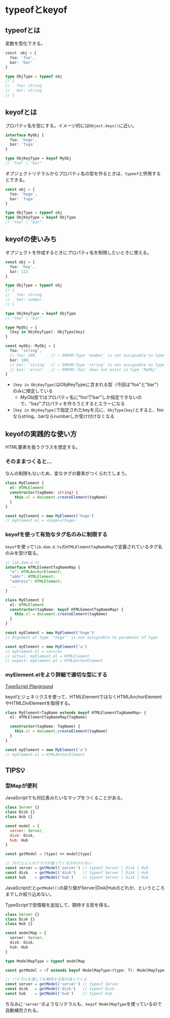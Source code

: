 typeofとkeyof
====


typeofとは
---

変数を型化できる。

```ts
const　obj = {
  foo: 'foo',
  bar: 'bar'
}

type ObjType = typeof obj
// {
//   foo: string
//   bar: string
// }
```


keyofとは
----

プロパティ名を型にする。イメージ的には`Object.keys()`に近い。

```ts
interface MyObj {
  foo: 'hoge',
  bar: 'fuga'
}

type ObjKeyType = keyof MyObj
// "foo" | "bar"
```

オブジェクトリテラルからプロパティ名の型を作るときは、`typeof`と併用するとできる。

```ts
const obj = {
  foo: 'hoge',
  bar: 'fuga'
}

type ObjType = typeof obj
type ObjKeyType = keyof ObjType
// "foo" | "bar"
```


keyofの使いみち
----

オブジェクトを作成するときにプロパティ名を制限したいときに使える。

```ts
const obj = {
  foo: 'hey',
  bar: 123
}

type ObjType = typeof obj
// {
//   foo: string
//   bar: number
// }

type ObjKeyType = keyof ObjType
// "foo" | "bar"

type MyObj = {
  [key in ObjKeyType]: ObjType[key]
}

const myObj: MyObj = {
  foo: 'string',
  // foo: 100,      // ← ERROR:Type 'number' is not assignable to type 'string'.
  bar: 100,
  // bar: 'string'  // ← ERROR:Type 'string' is not assignable to type 'number'.
  // baz: 'error'   // ← ERROR:'baz' does not exist in type 'MyObj'
}
```

* `[key in ObjKeyType]`はObjKeyTypeに含まれる型（今回は"foo"と"bar"）のみに限定している
  * MyObj型ではプロパティ名に"foo"|"bar"しか指定できないので、"baz"プロパティを作ろうとするとエラーになる
* `[key in ObjKeyType]`で指定されたkeyを元に、`ObjType[key]`とすると、fooならstring、barならnumberしか受け付けなくなる



keyofの実践的な使い方
----

HTML要素を扱うクラスを想定する。

### そのままつくると…

なんの制限もないため、変なタグの要素がつくられてしまう。

```ts
class MyElement {
  el: HTMLElement
  constructor(tagName: string) {
    this.el = document.createElement(tagName)
  }
}

const myElement = new MyElement('hoge')
// myElement.el = <hoge></hoge>
```


### keyofを使って有効なタグ名のみに制限する

`keyof`を使って`lib.dom.d.ts`の`HTMLElementTagNameMap`で定義されているタグ名のみを受け取る。

```ts
// lib.dom.d.ts
interface HTMLElementTagNameMap {
  "a": HTMLAnchorElement;
  "abbr": HTMLElement;
  "address": HTMLElement;
  ...
}
```

```ts
class MyElement {
  el: HTMLElement
  constructor(tagName: keyof HTMLEementTagNameMap) {
    this.el = document.createElement(tagName)
  }
}

const myElement = new MyElement('hoge')
// Argument of type '"hoge"' is not assignable to parameter of type

const myElement = new MyElement('a')
// myElement.el = <a></a>
// actual: myElement.el = HTMLElement
// expect: myElement.el = HTMLAnchorElement
```


### myElement.elをより詳細で適切な型にする

[TypeScript Playground](https://www.typescriptlang.org/play/#code/MYGwhgzhAECyCeBREBTAtigdgFwDwBUwBzAOTA2hQA9ssATGAaxXgHsAzaACX1gBlk6LNkKlyKWGAAOAPmgBvAFDRKIAFzdeA1BhyiyGSVIDa+8QF1Fy6MFaYI2AE4BXYNlaOAFNmIGUGswwASgVrFWwACwBLCAA6FBBoAF5oOlZgZ11sWOBHFDBaQSzvX3Eg6wBfRSrFW3tsaDQkHWFk6EwUAHc4ZqEcTwByMAHygHpRxt6s+MSUnn4AQUxgCI8i4SA)

keyofとジェネリクスを使って、HTMLElementではなくHTMLAnchorElementやHTMLDivElementを取得する。

```ts
class MyElement<TagName extends keyof HTMLElementTagNameMap> {
  el: HTMLElementTagNameMap[TagName]

  constructor(tagName: TagName) {
    this.el = document.createElement(tagName)
  }
}

const myElement = new MyElement('a')
// myElement.el = HTMLAnchorElement
```


TIPS💡
----

### 型Mapが便利

JavaScriptでも対応表みたいなマップをつくることがある。

```js
class Server {}
class Disk {}
class Hub {}

const model = {
  server: Server,
  disk: Disk,
  hub: Hub
}

const getModel = (type) => model[type]

// JSだとどんなクラスが返ってくるかわからない
const server = getModel('server') // typeof Server | Disk | Hub
const disk   = getModel('disk')   // typeof Server | Disk | Hub
const hub    = getModel('hub')    // typeof Server | Disk | Hub
```

JavaScriptだと`getModel()`の戻り値がServer|Disk|Hubのどれか、というところまでしか絞り込めない。

TypeScriptで型情報を追加して、期待する型を得る。

```ts
class Server {}
class Disk {}
class Hub {}

const modelMap = {
  server: Server,
  disk: Disk,
  hub: Hub
}

type ModelMapType = typeof modelMap

const getModel = <T extends keyof ModelMapType>(type: T): ModelMapType[T] => modelMap[type]

// リテラルを渡しても期待する型が返ってくる
const server = getModel('server') // typeof Server
const disk   = getModel('disk')   // typeof Disk
const hub    = getModel('hub')    // typeof Hub
```


ちなみに`'server'`のようなリテラルも、`keyof ModelMapType`を使っているので自動補完される。
